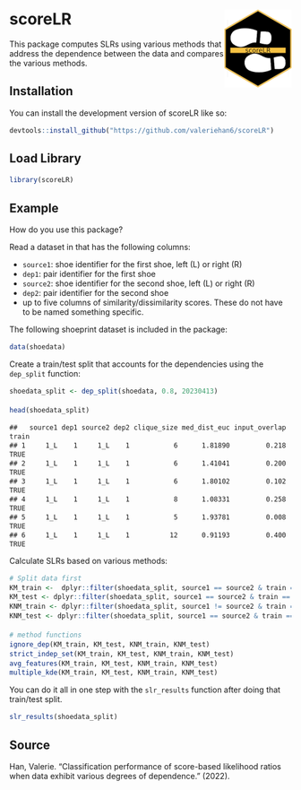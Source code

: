 
<!-- [![R-CMD-check](https://github.com/valeriehan6/scoreLR/actions/workflows/R-CMD-check.yaml/badge.svg)](https://github.com/valeriehan6/scoreLR/actions/workflows/R-CMD-check.yaml) -->
<!-- [![Coverage status](https://codecov.io/gh/valeriehan6/scoreLR/branch/main/graph/badge.svg)](https://codecov.io/github/valeriehan6/scoreLR?branch=main) -->

# scoreLR <img src="man/figures/logo.png" align="right" height="139" />

<!-- # scoreLR -->

This package computes SLRs using various methods that address the
dependence between the data and compares the various methods.

## Installation

You can install the development version of scoreLR like so:

``` r
devtools::install_github("https://github.com/valeriehan6/scoreLR")
```

## Load Library

``` r
library(scoreLR)
```

## Example

How do you use this package?

Read a dataset in that has the following columns:

-   `source1`: shoe identifier for the first shoe, left (L) or right (R)
-   `dep1`: pair identifier for the first shoe
-   `source2`: shoe identifier for the second shoe, left (L) or right
    (R)
-   `dep2`: pair identifier for the second shoe
-   up to five columns of similarity/dissimilarity scores. These do not
    have to be named something specific.

The following shoeprint dataset is included in the package:

``` r
data(shoedata)
```

Create a train/test split that accounts for the dependencies using the
`dep_split` function:

``` r
shoedata_split <- dep_split(shoedata, 0.8, 20230413)

head(shoedata_split)
```

    ##   source1 dep1 source2 dep2 clique_size med_dist_euc input_overlap train
    ## 1     1_L    1     1_L    1           6      1.81890         0.218  TRUE
    ## 2     1_L    1     1_L    1           6      1.41041         0.200  TRUE
    ## 3     1_L    1     1_L    1           6      1.80102         0.102  TRUE
    ## 4     1_L    1     1_L    1           8      1.08331         0.258  TRUE
    ## 5     1_L    1     1_L    1           5      1.93781         0.008  TRUE
    ## 6     1_L    1     1_L    1          12      0.91193         0.400  TRUE

Calculate SLRs based on various methods:

``` r
# Split data first
KM_train <-  dplyr::filter(shoedata_split, source1 == source2 & train == TRUE)
KM_test <- dplyr::filter(shoedata_split, source1 == source2 & train == FALSE)
KNM_train <- dplyr::filter(shoedata_split, source1 != source2 & train == TRUE)
KNM_test <- dplyr::filter(shoedata_split, source1 == source2 & train == FALSE)

# method functions
ignore_dep(KM_train, KM_test, KNM_train, KNM_test)
strict_indep_set(KM_train, KM_test, KNM_train, KNM_test)
avg_features(KM_train, KM_test, KNM_train, KNM_test)
multiple_kde(KM_train, KM_test, KNM_train, KNM_test)
```

You can do it all in one step with the `slr_results` function after
doing that train/test split.

``` r
slr_results(shoedata_split)
```

## Source

Han, Valerie. “Classification performance of score-based likelihood
ratios when data exhibit various degrees of dependence.” (2022).
